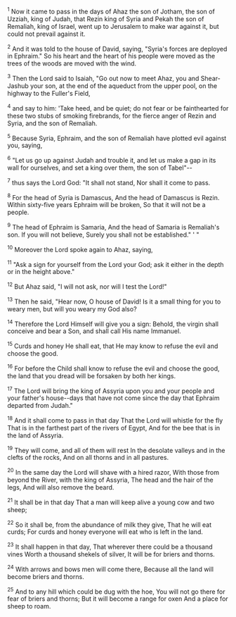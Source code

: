 <sup>1</sup> 
Now it came to pass in the days of Ahaz the son of Jotham, the son of Uzziah, king of Judah, that Rezin king of Syria and Pekah the son of Remaliah, king of Israel, went up to Jerusalem to make war against it, but could not prevail against it. 

<sup>2</sup> 
And it was told to the house of David, saying, "Syria's forces are deployed in Ephraim." So his heart and the heart of his people were moved as the trees of the woods are moved with the wind. 

<sup>3</sup> 
Then the Lord said to Isaiah, "Go out now to meet Ahaz, you and Shear-Jashub your son, at the end of the aqueduct from the upper pool, on the highway to the Fuller's Field, 

<sup>4</sup> 
and say to him: 'Take heed, and be quiet; do not fear or be fainthearted for these two stubs of smoking firebrands, for the fierce anger of Rezin and Syria, and the son of Remaliah. 

<sup>5</sup> 
Because Syria, Ephraim, and the son of Remaliah have plotted evil against you, saying, 

<sup>6</sup> 
"Let us go up against Judah and trouble it, and let us make a gap in its wall for ourselves, and set a king over them, the son of Tabel"-- 

<sup>7</sup> 
thus says the Lord God: "It shall not stand, Nor shall it come to pass. 

<sup>8</sup> 
For the head of Syria is Damascus, And the head of Damascus is Rezin. Within sixty-five years Ephraim will be broken, So that it will not be a people. 

<sup>9</sup> 
The head of Ephraim is Samaria, And the head of Samaria is Remaliah's son. If you will not believe, Surely you shall not be established." ' " 

<sup>10</sup> 
Moreover the Lord spoke again to Ahaz, saying, 

<sup>11</sup> 
"Ask a sign for yourself from the Lord your God; ask it either in the depth or in the height above." 

<sup>12</sup> 
But Ahaz said, "I will not ask, nor will I test the Lord!" 

<sup>13</sup> 
Then he said, "Hear now, O house of David! Is it a small thing for you to weary men, but will you weary my God also? 

<sup>14</sup> 
Therefore the Lord Himself will give you a sign: Behold, the virgin shall conceive and bear a Son, and shall call His name Immanuel. 

<sup>15</sup> 
Curds and honey He shall eat, that He may know to refuse the evil and choose the good. 

<sup>16</sup> 
For before the Child shall know to refuse the evil and choose the good, the land that you dread will be forsaken by both her kings. 

<sup>17</sup> 
The Lord will bring the king of Assyria upon you and your people and your father's house--days that have not come since the day that Ephraim departed from Judah." 

<sup>18</sup> 
And it shall come to pass in that day That the Lord will whistle for the fly That is in the farthest part of the rivers of Egypt, And for the bee that is in the land of Assyria. 

<sup>19</sup> 
They will come, and all of them will rest In the desolate valleys and in the clefts of the rocks, And on all thorns and in all pastures. 

<sup>20</sup> 
In the same day the Lord will shave with a hired razor, With those from beyond the River, with the king of Assyria, The head and the hair of the legs, And will also remove the beard. 

<sup>21</sup> 
It shall be in that day That a man will keep alive a young cow and two sheep; 

<sup>22</sup> 
So it shall be, from the abundance of milk they give, That he will eat curds; For curds and honey everyone will eat who is left in the land. 

<sup>23</sup> 
It shall happen in that day, That wherever there could be a thousand vines Worth a thousand shekels of silver, It will be for briers and thorns. 

<sup>24</sup> 
With arrows and bows men will come there, Because all the land will become briers and thorns. 

<sup>25</sup> 
And to any hill which could be dug with the hoe, You will not go there for fear of briers and thorns; But it will become a range for oxen And a place for sheep to roam.